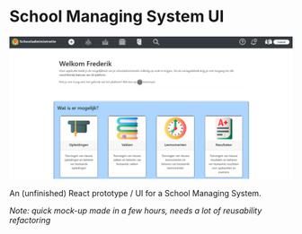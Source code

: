# School Managing System UI

![Banner](Screenshot.png)

An (unfinished) React prototype / UI for a School Managing System.

*Note: quick mock-up made in a few hours, needs a lot of reusability refactoring*
